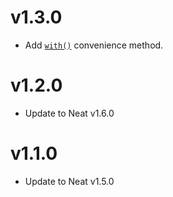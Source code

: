 # v1.3.0

- Add [`with()`](https://github.com/lacroixdesign/node-neat#with-function) convenience method.

# v1.2.0

- Update to Neat v1.6.0

# v1.1.0

- Update to Neat v1.5.0
